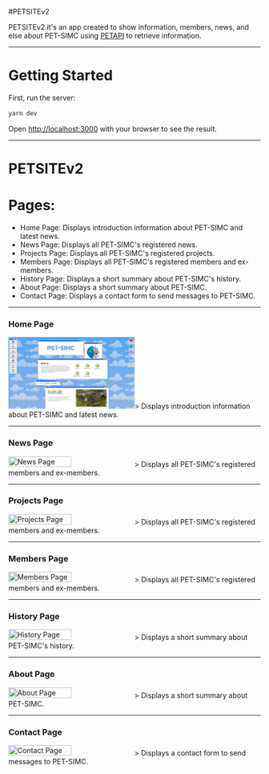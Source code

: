 #PETSITEv2

PETSITEv2 it's an app created to show information, members, news, and else about PET-SIMC using [PETAPI](https://github.com/ImNotPETSIMC/PETApi) to retrieve information. 

-----

# Getting Started

First, run the server:

```bash
yarn dev
```

Open [http://localhost:3000](http://localhost:3000) with your browser to see the result.

-----

# PETSITEv2

<h1>Pages:</h1>

<ul>
    <li>Home Page: Displays introduction information about PET-SIMC and latest news.</li>
    <li>News Page: Displays all PET-SIMC's registered news.</li>
    <li>Projects Page: Displays all PET-SIMC's registered projects.</li>
    <li>Members Page: Displays all PET-SIMC's registered members and ex-members.</li>
    <li>History Page: Displays a short summary about PET-SIMC's history.</li>
    <li>About Page: Displays a short summary about PET-SIMC.</li>
    <li>Contact Page: Displays a contact form to send messages to PET-SIMC.</li>
</ul>

-----

<h3>Home Page</h3>
<img src="public/images/home_page.png" title="Home Page" width=50% height=50%>></img>
Displays introduction information about PET-SIMC and latest news.

-----

<h3>News Page</h3>
<img src="src/assets/news_page.png" title="News Page" width=50% height=50%>></img>
Displays all PET-SIMC's registered members and ex-members.

-----

<h3>Projects Page</h3>
<img src="src/assets/member_page.png" title="Projects Page" width=50% height=50%>></img>
Displays all PET-SIMC's registered members and ex-members.

-----

<h3>Members Page</h3>
<img src="src/assets/member_page.png" title="Members Page" width=50% height=50%>></img>
Displays all PET-SIMC's registered members and ex-members.

-----

<h3>History Page</h3>
<img src="src/assets/history_page.png" title="History Page" width=50% height=50%>></img>
Displays a short summary about PET-SIMC's history.

-----

<h3>About Page</h3>
<img src="src/assets/about_page.png" title="About Page" width=50% height=50%>></img>
Displays a short summary about PET-SIMC.

-----

<h3>Contact Page</h3>
<img src="src/assets/contact_page.png" title="Contact Page" width=50% height=50%>></img>
Displays a contact form to send messages to PET-SIMC.

